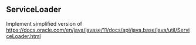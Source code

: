 ## ServiceLoader

Implement simplified version of <https://docs.oracle.com/en/java/javase/11/docs/api/java.base/java/util/ServiceLoader.html>
